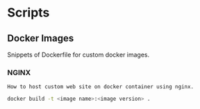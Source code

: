 # Scripts

## Docker Images
Snippets of Dockerfile for custom docker images.


### NGINX
`How to host custom web site on docker container using nginx.`

```bash
docker build -t <image name>:<image version> .
```